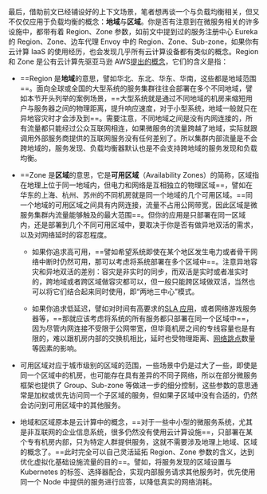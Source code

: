 最后，借助前文已经铺设好的上下文场景，笔者想再谈一个与负载均衡相关，但又不仅仅应用于负载均衡的概念：**地域**与**区域**。你是否有注意到在微服务相关的许多设施中，都带有着 Region、Zone 参数，如前文中提到过的服务注册中心 Eureka 的 Region、Zone、边车代理 Envoy 中的 Region、Zone、Sub-zone，如果你有云计算 IaaS 的使用经历，也会发现几乎所有云计算设备都有类似的概念。Region 和 Zone 是公有云计算先驱亚马逊 AWS[提出的概念](https://docs.aws.amazon.com/AWSEC2/latest/UserGuide/using-regions-availability-zones.html)，它们的含义是指：

- ==Region 是**地域**的意思，譬如华北、东北、华东、华南，这些都是地域范围==。面向全球或全国的大型系统的服务集群往往会部署在多个不同地域，譬如本节开头列举的案例场景，==大型系统就是通过不同地域的机房来缩短用户与服务器之间的物理距离，提升响应速度，对于小型系统，地域一般就只在异地容灾时才会涉及到==。需要注意，不同地域之间是没有内网连接的，所有流量都只能经过公众互联网相连，如果微服务的流量跨越了地域，实际就跟调用外部服务商提供的互联网服务没有任何差别了。所以集群内部流量是不会跨地域的，服务发现、负载均衡器默认也是不会支持跨地域的服务发现和负载均衡。
    
- ==Zone 是**区域**的意思，它是**可用区域**（Availability Zones）的简称，区域指在地理上位于同一地域内，但电力和网络是互相独立的物理区域==，譬如在华东的上海、杭州、苏州的不同机房就是同一个地域的几个可用区域。==同一个地域的可用区域之间具有内网连接，流量不占用公网带宽，因此区域是微服务集群内流量能够触及的最大范围==。但你的应用是只部署在同一区域内，还是部署到几个不同可用区域中，要取决于你是否有做异地双活的需求，以及对网络延时的容忍程度。
    
    - 如果你追求高可用，==譬如希望系统即使在某个地区发生电力或者骨干网络中断时仍然可用，那可以考虑将系统部署在多个区域中==。注意异地容灾和异地双活的差别：容灾是非实时的同步，而双活是实时或者准实时的，跨地域或者跨区域做容灾都可以，但一般只能跨区域做双活，当然也可以将它们结合起来同时使用，即“两地三中心”模式。
    
    - 如果你追求低延迟，譬如对时间有高要求的[SLA 应用](https://en.wikipedia.org/wiki/Service-level_agreement)，或者网络游戏服务器等，==那就应该考虑将系统的所有服务都只部署在同一个区域中==，因为尽管内网连接不受限于公网带宽，但毕竟机房之间的专线容量也是有限的，难以跟机房内部的交换机相比，延时也受物理距离、[网络跳点](https://en.wikipedia.org/wiki/Hop_\(networking\))数量等因素的影响。

- 可用区域对应于城市级别的区域的范围，一些场景中仍是过大了一些，即使是同一个区域中的机房，也可能存在具有差异的不同子网络，所以在部分微服务框架也提供了 Group、Sub-zone 等做进一步的细分控制，这些参数的意思通常是加权或优先访问同一个子区域的服务，但如果子区域中没有合适的，仍然会访问到可用区域中的其他服务。
    
- 地域和区域原本是云计算中的概念，==对于一些中小型的微服务系统，尤其是非互联网的企业信息系统，很多仍然没有使用云计算设施==，只部署在某个专有机房内部，只为特定人群提供服务，这就不需要涉及地理上地域、区域的概念了。==此时完全可以自己灵活延拓 Region、Zone 参数的含义，达到优化虚拟化基础设施流量的目的==。譬如，将服务发现的区域设置与 Kubernetes 的标签、选择器配合，实现内部服务请求其他服务时，优先使用同一个 Node 中提供的服务进行应答，以降低真实的网络消耗。

